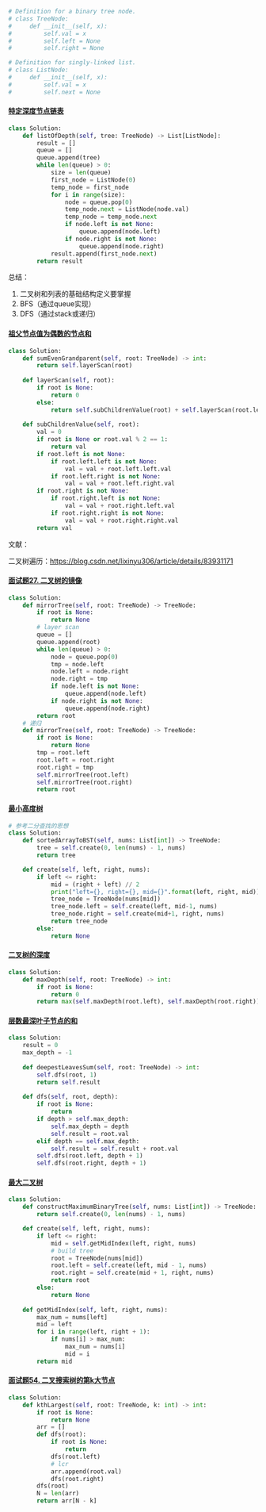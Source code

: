 ```python
# Definition for a binary tree node.
# class TreeNode:
#     def __init__(self, x):
#         self.val = x
#         self.left = None
#         self.right = None

# Definition for singly-linked list.
# class ListNode:
#     def __init__(self, x):
#         self.val = x
#         self.next = None
```

#### [特定深度节点链表](https://leetcode-cn.com/problems/list-of-depth-lcci/)

```python
class Solution:
    def listOfDepth(self, tree: TreeNode) -> List[ListNode]:
        result = []
        queue = []
        queue.append(tree)
        while len(queue) > 0:
            size = len(queue)
            first_node = ListNode(0)
            temp_node = first_node
            for i in range(size):
                node = queue.pop(0)
                temp_node.next = ListNode(node.val)
                temp_node = temp_node.next
                if node.left is not None:
                    queue.append(node.left)
                if node.right is not None:
                    queue.append(node.right)
            result.append(first_node.next)
        return result
```

总结：

1. 二叉树和列表的基础结构定义要掌握
2. BFS（通过queue实现）
3. DFS（通过stack或递归）

#### [祖父节点值为偶数的节点和](https://leetcode-cn.com/problems/sum-of-nodes-with-even-valued-grandparent/)

```python
class Solution:
    def sumEvenGrandparent(self, root: TreeNode) -> int:
        return self.layerScan(root)
    
    def layerScan(self, root):
        if root is None:
            return 0
        else:
            return self.subChildrenValue(root) + self.layerScan(root.left) + self.layerScan(root.right)
    
    def subChildrenValue(self, root):
        val = 0
        if root is None or root.val % 2 == 1:
            return val
        if root.left is not None:
            if root.left.left is not None:
                val = val + root.left.left.val
            if root.left.right is not None:
                val = val + root.left.right.val
        if root.right is not None:
            if root.right.left is not None:
                val = val + root.right.left.val
            if root.right.right is not None:
                val = val + root.right.right.val
        return val
```

文献：

二叉树遍历：https://blog.csdn.net/lixinyu306/article/details/83931171

#### [面试题27. 二叉树的镜像](https://leetcode-cn.com/problems/er-cha-shu-de-jing-xiang-lcof/)

```python
class Solution:
    def mirrorTree(self, root: TreeNode) -> TreeNode:
        if root is None:
            return None
        # layer scan
        queue = []
        queue.append(root)
        while len(queue) > 0:
            node = queue.pop(0)
            tmp = node.left
            node.left = node.right
            node.right = tmp
            if node.left is not None:
                queue.append(node.left)
            if node.right is not None:
                queue.append(node.right)
        return root
    # 递归
    def mirrorTree(self, root: TreeNode) -> TreeNode:
        if root is None:
            return None
        tmp = root.left
        root.left = root.right
        root.right = tmp
        self.mirrorTree(root.left)
        self.mirrorTree(root.right)
        return root
```

#### [最小高度树](https://leetcode-cn.com/problems/minimum-height-tree-lcci/)

```python
# 参考二分查找的思想
class Solution:
    def sortedArrayToBST(self, nums: List[int]) -> TreeNode:
        tree = self.create(0, len(nums) - 1, nums)
        return tree

    def create(self, left, right, nums):
        if left <= right:
            mid = (right + left) // 2
            print("left={}, right={}, mid={}".format(left, right, mid))
            tree_node = TreeNode(nums[mid])
            tree_node.left = self.create(left, mid-1, nums)
            tree_node.right = self.create(mid+1, right, nums) 
            return tree_node
        else:
            return None
```

#### [二叉树的深度](https://leetcode-cn.com/problems/er-cha-shu-de-shen-du-lcof/)

```python
class Solution:
    def maxDepth(self, root: TreeNode) -> int:
        if root is None:
            return 0
        return max(self.maxDepth(root.left), self.maxDepth(root.right)) + 1
```

#### [层数最深叶子节点的和](https://leetcode-cn.com/problems/deepest-leaves-sum/)

```python
class Solution:
    result = 0
    max_depth = -1
    
    def deepestLeavesSum(self, root: TreeNode) -> int:
        self.dfs(root, 1)
        return self.result
    
    def dfs(self, root, depth):
        if root is None:
            return
        if depth > self.max_depth:
            self.max_depth = depth
            self.result = root.val
        elif depth == self.max_depth:
            self.result = self.result + root.val
        self.dfs(root.left, depth + 1)
        self.dfs(root.right, depth + 1)
```

#### [最大二叉树](https://leetcode-cn.com/problems/maximum-binary-tree/)

```python
class Solution:
    def constructMaximumBinaryTree(self, nums: List[int]) -> TreeNode:
        return self.create(0, len(nums) - 1, nums)

    def create(self, left, right, nums):
        if left <= right:
            mid = self.getMidIndex(left, right, nums)
            # build tree
            root = TreeNode(nums[mid])
            root.left = self.create(left, mid - 1, nums)
            root.right = self.create(mid + 1, right, nums)
            return root
        else:
            return None
    
    def getMidIndex(self, left, right, nums):
        max_num = nums[left]
        mid = left
        for i in range(left, right + 1):
            if nums[i] > max_num:
                max_num = nums[i]
                mid = i
        return mid
```

#### [面试题54. 二叉搜索树的第k大节点](https://leetcode-cn.com/problems/er-cha-sou-suo-shu-de-di-kda-jie-dian-lcof/)

```python
class Solution:
    def kthLargest(self, root: TreeNode, k: int) -> int:
        if root is None:
            return None
        arr = []
        def dfs(root):
            if root is None:
                return
            dfs(root.left)
            # lcr
            arr.append(root.val)
            dfs(root.right)
        dfs(root)
        N = len(arr)
        return arr[N - k]
```

